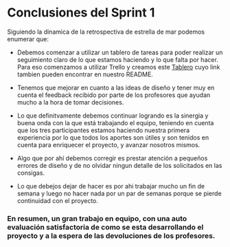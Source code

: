 # Conclusiones del Sprint 1

Siguiendo la dinamica de la retrospectiva de estrella de mar podemos enumerar que:

* Debemos comenzar a utilizar un tablero de tareas para poder realizar un seguimiento claro de lo que estamos haciendo y lo que falta por hacer. Para eso comenzamos a utilizar Trello y creamos este [Tablero](https://trello.com/b/5EPoh7Bw/eos) cuyo link tambien pueden encontrar en nuestro README.

* Tenemos que mejorar en cuanto a las ideas de diseño y tener muy en cuenta el feedback recibido por parte de los profesores que ayudan mucho a la hora de tomar decisiones.

* Lo que definitvamente debemos continuar logrando es la sinergia y buena onda con la que está trabajando el equipo, teniendo en cuenta que los tres participantes estamos haciendo nuestra primera experiencia por lo que todos los aportes son útiles y son tenidos en cuenta para enriquecer el proyecto, y avanzar nosotros mismos.

* Algo que por ahí debemos corregir es prestar atención a pequeños errores de diseño y de no olvidar ningun detalle de los solicitados en las consigas.

* Lo que debejos dejar de hacer es por ahi trabajar mucho un fin de semana y luego no hacer nada por un par de semanas porque se pierde continuidad con el proyecto. 

### En resumen, un gran trabajo en equipo, con una auto evaluación satisfactoria de como se esta desarrollando el proyecto y a la espera de las devoluciones de los profesores. 
